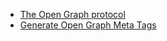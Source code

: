 - [The Open Graph protocol](https://ogp.me/)
- [Generate Open Graph Meta Tags](https://www.opengraph.xyz/)